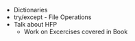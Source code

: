 * Dictionaries 
* try/except - File Operations
* Talk about HFP 
   * Work on Excercises covered in Book 
